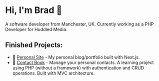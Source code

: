 # Hi, I'm Brad 👋

A software developer from Manchester, UK. Currently working as a PHP Developer for Huddled Media.

## Finished Projects:
- 📝 [Personal Site](https://bradsi.com) - My personal blog/portfolio built with Next.js.
- 📑 [Contact Book](https://github.com/bradsi/contact-book) - Manage your personal contacts. A learning project using PHP (without a framework) with authentication and CRUD operations. Built with MVC architecture.
